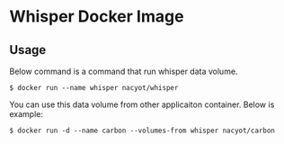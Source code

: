 # Whisper Docker Image

## Usage

Below command is a command that run whisper data volume.

```
$ docker run --name whisper nacyot/whisper
```

You can use this data volume from other applicaiton container. Below is example:

```
$ docker run -d --name carbon --volumes-from whisper nacyot/carbon
```
